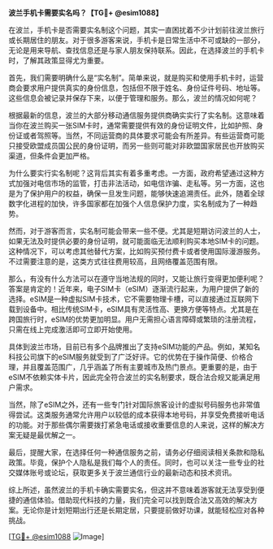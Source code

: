 **波兰手机卡需要实名吗？【TG💪+ @esim1088】**

在波兰，手机卡是否需要实名制这个问题，其实一直困扰着不少计划前往波兰旅行或长期居住的朋友。对于很多游客来说，手机卡是日常生活中不可或缺的一部分，无论是用来导航、查找信息还是与家人朋友保持联系。因此，在选择波兰的手机卡时，了解其政策显得尤为重要。

首先，我们需要明确什么是“实名制”。简单来说，就是购买和使用手机卡时，运营商会要求用户提供真实的身份信息，包括但不限于姓名、身份证件号码、地址等。这些信息会被记录并保存下来，以便于管理和服务。那么，波兰的情况如何呢？

根据最新的信息，波兰的大部分移动通信服务提供商确实实行了实名制。这意味着当你在波兰购买一张SIM卡时，通常需要提供有效的身份证明文件，比如护照、身份证或者驾照等。当然，不同运营商的具体要求可能会有所差异。有些运营商可能只接受欧盟成员国公民的身份证明，而另一些则可能对非欧盟国家居民也开放购买渠道，但条件会更加严格。

为什么要实行实名制呢？这背后其实有着多重考虑。一方面，政府希望通过这种方式加强对电信市场的监管，打击非法活动，如电信诈骗、走私等。另一方面，这也是为了保护用户的权益，确保一旦发生问题，能够快速追溯责任。此外，随着全球数字化进程的加快，许多国家都在加强个人信息保护力度，实名制成为了一种趋势。

然而，对于游客而言，实名制可能会带来一些不便。尤其是短期访问波兰的人士，如果无法及时提供必要的身份证明，就可能面临无法顺利购买本地SIM卡的问题。这种情况下，可以考虑其他替代方案，比如购买预付费卡或者使用国际漫游服务。不过需要注意的是，这类方式往往费用较高，且网络覆盖范围有限。

那么，有没有什么方法可以在遵守当地法规的同时，又能让旅行变得更加便利呢？答案是肯定的！近年来，电子SIM卡（eSIM）逐渐流行起来，为用户提供了新的选择。eSIM是一种虚拟SIM卡技术，它不需要物理卡槽，可以直接通过互联网下载到设备中。相比传统SIM卡，eSIM具有灵活性高、更换方便等特点。尤其是在跨国旅行时，eSIM的优势更加明显。用户无需担心语言障碍或繁琐的注册流程，只需在线上完成激活即可立即开始使用。

具体到波兰市场，目前已有多个品牌推出了支持eSIM功能的产品。例如，某知名科技公司旗下的eSIM服务就受到了广泛好评。它的优势在于操作简便、价格合理，并且覆盖范围广，几乎涵盖了所有主要城市及热门景点。更重要的是，由于eSIM不依赖实体卡片，因此完全符合波兰的实名制要求，既合法合规又能满足用户需求。

当然，除了eSIM之外，还有一些专门针对国际旅客设计的虚拟号码服务也非常值得尝试。这类服务通常允许用户以较低的成本获得本地号码，并享受免费接听电话的功能。对于那些偶尔需要拨打紧急电话或接收重要信息的人来说，这样的解决方案无疑是最优解之一。

最后，提醒大家，在选择任何一种通信服务之前，请务必仔细阅读相关条款和隐私政策。毕竟，保护个人隐私是我们每个人的责任。同时，也可以关注一些专业的社交媒体账号或论坛，获取更多关于波兰通信行业的最新动态和技术资讯。

综上所述，虽然波兰的手机卡确实需要实名，但这并不意味着游客就无法享受到便捷的通信体验。借助现代科技的力量，我们完全可以找到既合法又高效的解决方案。无论你是计划短期出行还是长期定居，只要提前做好功课，就能轻松应对各种挑战。

[[TG💪+ @esim1088](https://t.me/s/esim1088) ![Image](https://i.postimg.cc/4NQfJmqS/Snipaste-2025-05-13-00-14-12.png)]